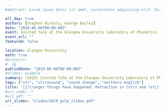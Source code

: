 ```yaml
---
#abstract: Lorem ipsum dolor sit amet, consectetur adipiscing elit. Duis posuere tellusac convallis placerat. Proin tincidunt magna sed ex sollicitudin condimentum. Sed ac faucibus dolor, scelerisque sollicitudin nisi. Cras purus urna, suscipit quis sapien eu, pulvinar tempor diam.

all_day: true
authors: [Stephen Nichols, George Bailey]
date: "2019-06-06T00:00:00Z"
event: Invited talk at the Glasgow University Laboratory of Phonetics
event_url: ""
featured: false

location: Glasgow University
math: true
#projects:
#- ng
publishDate: "2019-06-06T00:00:00Z"
#slides: example
summary: (2019) Invited talk at the Glasgow University Laboratory of Phonetics
tags: ["str", "ultrasound", "sound change", "northern english"]
title: "[ʃ]tranger things have happened: Retraction in (str) and (stj) clusters in Manchester English"
#url_code: ""
#url_pdf: ""
url_slides: "slides/2019_gulp_slides.pdf"
---
```

